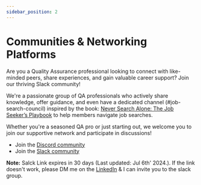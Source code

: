 ```yaml
---
sidebar_position: 2
---
```


# Communities & Networking Platforms

Are you a Quality Assurance professional looking to connect with like-minded peers, share experiences, and gain valuable career support? Join our thriving Slack community!

We're a passionate group of QA professionals who actively share knowledge, offer guidance, and even have a dedicated channel (#job-search-council) inspired by the book: [Never Search Alone: The Job Seeker’s Playbook](https://www.amazon.ca/Never-Search-Alone-Seekers-Playbook-ebook/dp/B0B75PK2XJ/) to help members navigate job searches. 

Whether you're a seasoned QA pro or just starting out, we welcome you to join our supportive network and participate in discussions! 

* Join the [Discord community](https://discord.com/invite/FcV2kPQAYn)
* Join the [Slack community](https://join.slack.com/t/qualityassura-2ar5440/shared_invite/zt-2mj1m5kb4-PXg9gydrwW0mIWfC0oY2Uw) 

**Note:** Salck Link expires in 30 days (Last updated: Jul 6th' 2024.). If the link doesn't work, please DM me on the [LinkedIn](https://www.linkedin.com/in/ambysan/) & I can invite you to the slack group. 
